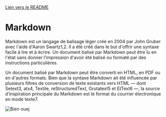 [Lien vers le README](README.md)

# Markdown

Markdown est un langage de balisage léger créé en 2004 par John Gruber avec l'aide d'Aaron Swartz1,2. Il a été créé dans le but d'offrir une syntaxe facile à lire et à écrire. Un document balisé par Markdown peut être lu en l'état sans donner l’impression d'avoir été balisé ou formaté par des instructions particulières.

Un document balisé par Markdown peut être converti en HTML, en PDF ou en d'autres formats. Bien que la syntaxe Markdown ait été influencée par plusieurs filtres de conversion de texte existants vers HTML — dont Setext3, atx4, Textile, reStructuredText, Grutatext5 et EtText6 —, la source d’inspiration principale du Markdown est le format du courrier électronique en mode texte7. 


![Bien ouej](https://tenor.com/view/brent-rambo-thumbs-up-ok-good-great-gif-3985507)
